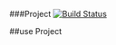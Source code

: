 ###Project
[![Build Status](https://travis-ci.org/Baby-Bang/new-baby-bang.svg?branch=master)](https://travis-ci.org/xiaopangzhu/react-redux-superagent)

##use Project
